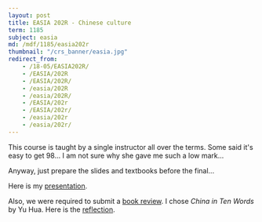 ```yaml
---
layout: post
title: EASIA 202R - Chinese culture
term: 1185
subject: easia
md: /mdf/1185/easia202r
thumbnail: "/crs_banner/easia.jpg"
redirect_from:
    - /18-05/EASIA202R/
    - /EASIA/202R
    - /EASIA/202R/
    - /easia/202R
    - /easia/202R/
    - /EASIA/202r
    - /EASIA/202r/
    - /easia/202r
    - /easia/202r/
---
```


This course is taught by a single instructor all over the terms. Some said it's easy to get 98... I am not sure why she gave me such a low mark...

Anyway, just prepare the slides and textbooks before the final...

Here is my [presentation](/pdf/1185/easia202r/slides.pdf).

Also, we were required to submit a [book review](/pdf/1185/easia202r/China_in_ten_words.pdf). I chose *China in Ten Words* by Yu Hua. Here is the [reflection](/pdf/1185/easia202r/after_thoughts.pdf).
